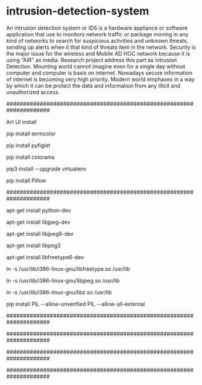 # intrusion-detection-system
 An intrusion detection system or IDS is a hardware appliance or software application that use to monitors network traffic or package moving in any kind of networks to search for suspicious activities and unknown threats, sending up alerts when it that kind of threats item in the network. 	Security is the major issue for the wireless and Mobile AD HOC network because it is using “AIR” as media. Research project address this part as Intrusion Detection. Mounting world cannot imagine even for a single day without computer and computer is basis on internet. Nowadays secure information of internet is becoming very high priority. Modern world emphases in a way by which it can be protect the data and information from any illicit and unauthorized access.
 
 
 
 
#####################################################################




Art UI install 

pip install termcolor

pip install pyfiglet

pip install colorama

pip3 install --upgrade virtualenv

pip install Pillow




#####################################################################




apt-get install python-dev

apt-get install libjpeg-dev

apt-get install libjpeg8-dev

apt-get install libpng3

apt-get install libfreetype6-dev

ln -s /usr/lib/i386-linux-gnu/libfreetype.so /usr/lib

ln -s /usr/lib/i386-linux-gnu/libjpeg.so /usr/lib

ln -s /usr/lib/i386-linux-gnu/libz.so /usr/lib


pip install PIL  --allow-unverified PIL --allow-all-external

#####################################################################







#####################################################################










#####################################################################











#####################################################################




